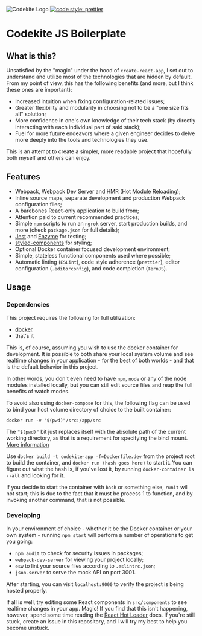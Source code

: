 ![Codekite Logo](https://github.com/CWelshE/codekite-js/blob/master/src/styles/images/codekite-logo.svg)
[![code style: prettier](https://img.shields.io/badge/code_style-prettier-ff69b4.svg?style=flat-square)](https://github.com/prettier/prettier)

# Codekite JS Boilerplate
## What is this?
Unsatisfied by the "magic" under the hood of `create-react-app`, I set
out to understand and utilize most of the technologies that are hidden
by default. From my point of view, this has the following benefits (and
more, but I think these ones are important):

- Increased intuition when fixing configuration-related issues;
- Greater flexibility and modularity in choosing not to be a "one size
    fits all" solution;
- More confidence in one's own knowledge of their tech stack (by
    directly interacting with each individual part of said stack);
- Fuel for more future endeavors where a given engineer decides to delve
    more deeply into the tools and technologies they use.

This is an attempt to create a simpler, more readable project that
hopefully both myself and others can enjoy.

## Features

- Webpack, Webpack Dev Server and HMR (Hot Module Reloading);
- Inline source maps, separate development and production Webpack
configuration files;
- A barebones React-only application to build from;
- Attention paid to current recommended practices;
- Simple `npm` scripts to run an `ngrok` server, start production
    builds, and more (check `package.json` for full details);
- [Jest](https://jestjs.io/) and [Enzyme](https://github.com/airbnb/enzyme/) for testing;
- [styled-components](https://github.com/styled-components/styled-components) for styling;
- Optional Docker container focused development environment;
- Simple, stateless functional components used where possible;
- Automatic linting (`ESLint`), code style adherence (`prettier`), editor
    configuration (`.editorconfig`), and code completion (`TernJS`).

## Usage

### Dependencies

This project requires the following for full utilization:

- [docker](https://www.docker.com/)
- that's it

This is, of course, assuming you wish to use the docker container for
development. It is possible to both share your local system volume and
see realtime changes in your application - for the best of both worlds -
and that is the default behavior in this project.

In other words, you don't even need to have `npm`, `node` or any of the
node modules installed locally, but you can still edit source files and
reap the full benefits of watch modes.

To avoid also using `docker-compose` for this, the following flag can
be used to bind your host volume directory of choice to the built
container:

`docker run -v "$(pwd)"/src:/app/src`

The `"$(pwd)"` bit just replaces itself with the absolute path of the
current working directory, as that is a requirement for specifying the
bind mount. [More information](https://docs.docker.com/storage/bind-mounts/)

Use `docker build -t codekite-app -f=Dockerfile.dev` from the project
root to build the container, and `docker run (hash goes here)` to start
it. You can figure out what the hash is, if you've lost it, by running
`docker-container ls --all` and looking for it.

If you decide to start the container with `bash` or something else,
`runit` will not start; this is due to the fact that it must be process
1 to function, and by invoking another command, that is not possible.

### Developing

In your environment of choice - whether it be the Docker container or
your own system - running `npm start` will perform a number of
operations to get you going:

- `npm audit` to check for security issues in packages;
- `webpack-dev-server` for viewing your project locally;
- `esw` to lint your source files according to `.eslintrc.json`;
- `json-server` to serve the mock API on port 3001.

After starting, you can visit `localhost:9000` to verify the project is
being hosted properly.

If all is well, try editing some React components in `src/components` to
see realtime changes in your app. Magic! If you find that this isn't
happening, however, spend some time reading the [React Hot
Loader](https://github.com/gaearon/react-hot-loader) docs. If you're
still stuck, create an issue in this repository, and I will try my best
to help you become unstuck.
